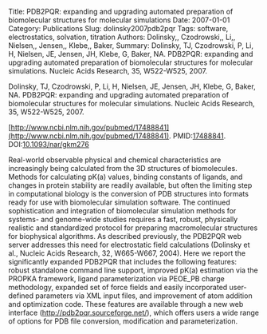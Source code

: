 Title: PDB2PQR: expanding and upgrading automated preparation of biomolecular structures for molecular simulations
Date: 2007-01-01
Category: Publications
Slug: dolinsky2007pdb2pqr
Tags: software, electrostatics, solvation, titration
Authors: Dolinsky,, Czodrowski,, Li,, Nielsen,, Jensen,, Klebe,, Baker,
Summary: Dolinsky, TJ, Czodrowski, P, Li, H, Nielsen, JE, Jensen, JH, Klebe, G, Baker, NA. PDB2PQR: expanding and upgrading automated preparation of biomolecular structures for molecular simulations. Nucleic Acids Research, 35, W522-W525, 2007. 

Dolinsky, TJ, Czodrowski, P, Li, H, Nielsen, JE, Jensen, JH, Klebe, G, Baker, NA. PDB2PQR: expanding and upgrading automated preparation of biomolecular structures for molecular simulations. Nucleic Acids Research, 35, W522-W525, 2007. 

[http://www.ncbi.nlm.nih.gov/pubmed/17488841](http://www.ncbi.nlm.nih.gov/pubmed/17488841). PMID:[17488841](http://www.ncbi.nlm.nih.gov/pubmed/17488841). DOI:[10.1093/nar/gkm276](http://dx.doi.org/10.1093/nar/gkm276)

Real-world observable physical and chemical characteristics are increasingly being calculated from the 3D structures of biomolecules. Methods for calculating pK(a) values, binding constants of ligands, and changes in protein stability are readily available, but often the limiting step in computational biology is the conversion of PDB structures into formats ready for use with biomolecular simulation software. The continued sophistication and integration of biomolecular simulation methods for systems- and genome-wide studies requires a fast, robust, physically realistic and standardized protocol for preparing macromolecular structures for biophysical algorithms. As described previously, the PDB2PQR web server addresses this need for electrostatic field calculations (Dolinsky et al., Nucleic Acids Research, 32, W665-W667, 2004). Here we report the significantly expanded PDB2PQR that includes the following features: robust standalone command line support, improved pK(a) estimation via the PROPKA framework, ligand parameterization via PEOE_PB charge methodology, expanded set of force fields and easily incorporated user-defined parameters via XML input files, and improvement of atom addition and optimization code. These features are available through a new web interface (http://pdb2pqr.sourceforge.net/), which offers users a wide range of options for PDB file conversion, modification and parameterization.
